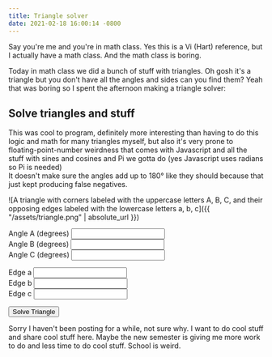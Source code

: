 ```yaml
---
title: Triangle solver
date: 2021-02-18 16:00:14 -0800
---
```

Say you're me and you're in math class. Yes this is a Vi (Hart) reference, but I actually have a math class. And the math class is boring.

Today in math class we did a bunch of stuff with triangles. Oh gosh it's a triangle but you don't have all the angles and sides can you find them? Yeah that was boring so I spent the afternoon making a triangle solver:
## Solve triangles and stuff
This was cool to program, definitely more interesting than having to do this logic and math for many triangles myself, but also it's very prone to floating-point-number weirdness that comes with Javascript and all the stuff with sines and cosines and Pi we gotta do (yes Javascript uses radians so Pi is needed)  
It doesn't make sure the angles add up to 180° like they should because that just kept producing false negatives.

![A triangle with corners labeled with the uppercase letters A, B, C, and their opposing edges labeled with the lowercase letters a, b, c]({{ "/assets/triangle.png" | absolute_url }})

<label>Angle A (degrees) <input type="number" min="0" max="180" step="any" id="A" /></label>  
<label>Angle B (degrees) <input type="number" min="0" max="180" step="any" id="B" /></label>  
<label>Angle C (degrees) <input type="number" min="0" max="180" step="any" id="C" /></label>

<label>Edge a <input type="number" min="0" step="any" id="a" /></label>  
<label>Edge b <input type="number" min="0" step="any" id="b" /></label>  
<label>Edge c <input type="number" min="0" step="any" id="c" /></label>

<button type="button" id="solve">Solve Triangle</button>
<div id="solved"></div>
<script>
const degrees = Math.PI/180; // need this to convert angles between degrees and radians
function solveTriangle(A,B,C,a,b,c) { // given a triangle with angles A, B, C (degrees) and edges a, b, c, solves for any missing values
	const knownEdgeCount = (!isNaN(a))+(!isNaN(b))+(!isNaN(c)), knownAngleCount = (!isNaN(A))+(!isNaN(B))+(!isNaN(C)); // count known edges and angles
	console.log(knownEdgeCount);
	console.log(knownAngleCount);
	if (knownEdgeCount==0) return "Triangle cannot be solved with 0 edges";
	switch (knownAngleCount) {
		case 0:
			if (knownEdgeCount==3) B = Math.acos((b*b-c*c-a*a)/(-2*a*c))/degrees; // find one angle if all edges are known
			else return "Not enough angles to solve";
		case 1:
			if (knownEdgeCount==1) return "Not enough angles to solve";
			[a,b,c] = [a||Math.sqrt(b*b-c*c-2*c*b*Math.cos(A*degrees)),b||Math.sqrt(c*c-a*a-2*a*c*Math.cos(B*degrees)),c||Math.sqrt(a*a-b*b-2*a*b*Math.cos(C*degrees))]
			const common = (Math.sin(A*degrees)/a)||(Math.sin(B*degrees)/b)||(Math.sin(C*degrees)/c); // use sine law to find 1 or 2 more angles
			[A,B,C] = [A||(Math.asin(a*common)/degrees), B||(Math.asin(b*common)/degrees), C||(Math.asin(c*common)/degrees)];
		case 2:
			const finalAngle = 180-(A||0)-(B||0)-(C||0); // angles in a triangle always add up to 180 degrees
			[A,B,C] = [A||finalAngle, B||finalAngle, C||finalAngle];
	}
	console.log([A,B,C])
	if (A>0&&B>0&&C>0) { // sanity check for angles
		// find edges (using sine law)
		const common = (a/Math.sin(A*degrees))||(b/Math.sin(B*degrees))||(c/Math.sin(C*degrees));
		[a,b,c] = [a||(common*Math.sin(A*degrees)), b||(common*Math.sin(B*degrees)), c||(common*Math.sin(C*degrees))];
		console.log([a,b,c])
		if (a>0 && b>0 && c>0 && a<b+c && b<a+c && c<a+b) return [A,B,C,a,b,c]; // sanity check for edges, return triangle if fine
		else return "Invalid edges"
	}
	else return "Invalid angles";
}
document.getElementById("solve").addEventListener("click", ()=>{
	const solved = solveTriangle(
	Number(document.getElementById("A").value||NaN),
	Number(document.getElementById("B").value||NaN),
	Number(document.getElementById("C").value||NaN),
	Number(document.getElementById("a").value||NaN),
	Number(document.getElementById("b").value||NaN),
	Number(document.getElementById("c").value||NaN));
	if (typeof solved === "object") document.getElementById("solved").innerHTML = "Angle A (degrees): "+solved[0]+"<br />Angle B (degrees): "+solved[1]+"<br />Angle C (degrees): "+solved[2]+"<br /><br />Edge a: "+solved[3]+"<br />Edge b: "+solved[4]+"<br />Edge c: "+solved[5];
	else document.getElementById("solved").innerText = solved;
});
</script>

Sorry I haven't been posting for a while, not sure why. I want to do cool stuff and share cool stuff here. Maybe the new semester is giving me more work to do and less time to do cool stuff. School is weird.
